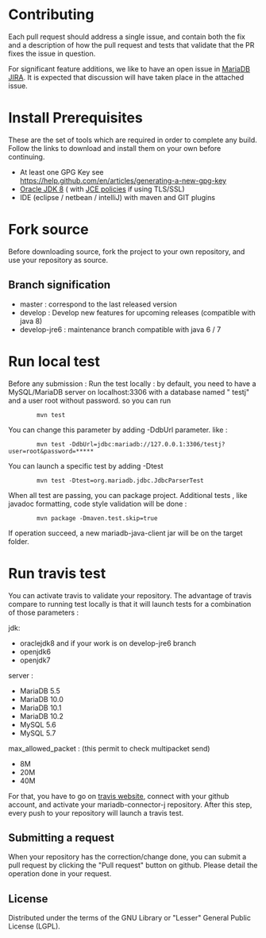 # Contributing

Each pull request should address a single issue, and contain both the fix and a description of how the pull request and
tests that validate that the PR fixes the issue in question.

For significant feature additions, we like to have an open issue
in [MariaDB JIRA](https://mariadb.atlassian.net/secure/RapidBoard.jspa?projectKey=CONJ). It is expected that discussion
will have taken place in the attached issue.

# Install Prerequisites

These are the set of tools which are required in order to complete any build. Follow the links to download and install
them on your own before continuing.

* At least one GPG Key see https://help.github.com/en/articles/generating-a-new-gpg-key
* [Oracle JDK 8](http://www.oracle.com/technetwork/java/javase/downloads/index.html) (
  with [JCE policies](http://www.oracle.com/technetwork/java/javase/downloads/jce8-download-2133166.html) if using
  TLS/SSL)
* IDE (eclipse / netbean / intelliJ) with maven and GIT plugins

# Fork source

Before downloading source, fork the project to your own repository, and use your repository as source.

## Branch signification

* master : correspond to the last released version
* develop : Develop new features for upcoming releases (compatible with java 8)
* develop-jre6 : maintenance branch compatible with java 6 / 7

# Run local test

Before any submission :
Run the test locally : by default, you need to have a MySQL/MariaDB server on localhost:3306 with a database named "
testj" and a user root without password.
so you can run

```script
		mvn test
```

You can change this parameter by adding -DdbUrl parameter. like :

```script
		mvn test -DdbUrl=jdbc:mariadb://127.0.0.1:3306/testj?user=root&password=*****
```

You can launch a specific test by adding -Dtest

```script
		mvn test -Dtest=org.mariadb.jdbc.JdbcParserTest
```

When all test are passing, you can package project.
Additional tests , like javadoc formatting, code style validation will be done :

```script
		mvn package -Dmaven.test.skip=true
```

If operation succeed, a new mariadb-java-client jar will be on the target folder.

# Run travis test

You can activate travis to validate your repository.
The advantage of travis compare to running test locally is that it will launch tests for a combination of those
parameters :

jdk:

* oraclejdk8
  and if your work is on develop-jre6 branch
* openjdk6
* openjdk7

server :

* MariaDB 5.5
* MariaDB 10.0
* MariaDB 10.1
* MariaDB 10.2
* MySQL 5.6
* MySQL 5.7

max_allowed_packet : (this permit to check multipacket send)

* 8M
* 20M
* 40M

For that, you have to go on [travis website](https://travis-ci.org), connect with your github account, and activate your
mariadb-connector-j repository.
After this step, every push to your repository will launch a travis test.

## Submitting a request

When your repository has the correction/change done, you can submit a pull request by clicking the "Pull request" button
on github.
Please detail the operation done in your request.

## License

Distributed under the terms of the GNU Library or "Lesser" General Public License (LGPL).
